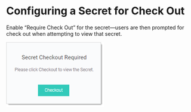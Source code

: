 [title]: # "Configuring a Secret for Check Out"
[tags]: # "Check Out"
[priority]: # "30"

# Configuring a Secret for Check Out

Enable “Require Check Out” for the secret—users are then prompted for check out when attempting to view that secret.

![1557778362870](images/1557778362870.png)
